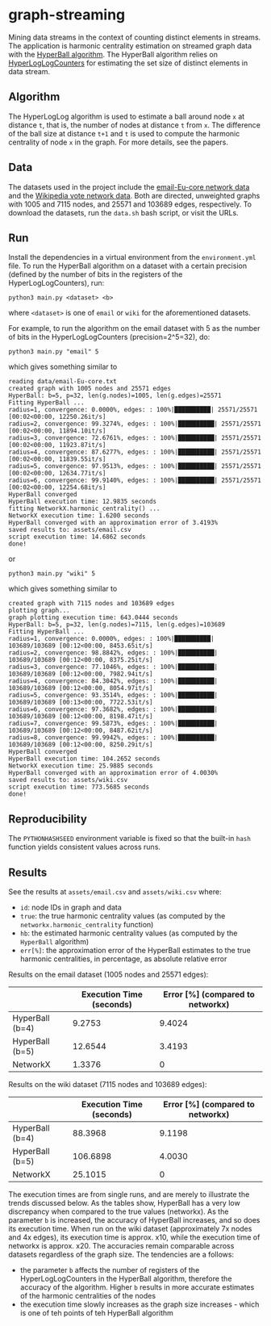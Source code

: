 # graph-streaming

Mining data streams in the context of counting distinct elements in streams. The application is harmonic centrality estimation on streamed graph data with the [HyperBall algorithm](https://arxiv.org/pdf/1308.2144v2.pdf).
The HyperBall algorithm relies on [HyperLogLogCounters](http://algo.inria.fr/flajolet/Publications/FlFuGaMe07.pdf) for estimating the set size of distinct elements in data stream.

## Algorithm

The HyperLogLog algorithm is used to estimate a ball around node ```x``` at distance ```t```, that is, the number of nodes at distance ```t``` from ```x```. The difference of the ball size at distance ```t+1``` and ```t``` is used to compute the harmonic centrality of node ```x``` in the graph.
For more details, see the papers.

## Data

The datasets used in the project include the [email-Eu-core network data](http://snap.stanford.edu/data/email-Eu-core.html) and the [Wikipedia vote network data](http://snap.stanford.edu/data/wiki-Vote.html). Both are directed, unweighted graphs with 1005 and 7115 nodes, and 25571 and 103689 edges, respectively.
To download the datasets, run the ```data.sh``` bash script, or visit the URLs.

## Run

Install the dependencies in a virtual environment from the ```environment.yml``` file.
To run the HyperBall algorithm on a dataset with a certain precision (defined by the number of bits in the registers of the HyperLogLogCounters), run:

```
python3 main.py <dataset> <b>
```

where ```<dataset>``` is one of ```email``` or ```wiki``` for the aforementioned datasets. 

For example, to run the algorithm on the email dataset with 5 as the number of bits in the HyperLogLogCounters (precision=2^5=32), do:
```
python3 main.py "email" 5
```

which gives something similar to
```
reading data/email-Eu-core.txt
created graph with 1005 nodes and 25571 edges
HyperBall: b=5, p=32, len(g.nodes)=1005, len(g.edges)=25571
Fitting HyperBall ...
radius=1, convergence: 0.0000%, edges: : 100%|██████████| 25571/25571 [00:02<00:00, 12250.26it/s]                                                                                                          
radius=2, convergence: 99.3274%, edges: : 100%|██████████| 25571/25571 [00:02<00:00, 11894.10it/s]                                                                                                         
radius=3, convergence: 72.6761%, edges: : 100%|██████████| 25571/25571 [00:02<00:00, 11923.87it/s]                                                                                                         
radius=4, convergence: 87.6277%, edges: : 100%|██████████| 25571/25571 [00:02<00:00, 11839.55it/s]                                                                                                         
radius=5, convergence: 97.9513%, edges: : 100%|██████████| 25571/25571 [00:02<00:00, 12634.77it/s]                                                                                                         
radius=6, convergence: 99.9140%, edges: : 100%|██████████| 25571/25571 [00:02<00:00, 12254.68it/s]                                                                                                         
HyperBall converged
HyperBall execution time: 12.9835 seconds
fitting NetworkX.harmonic_centrality() ...
NetworkX execution time: 1.6200 seconds
HyperBall converged with an approximation error of 3.4193%
saved results to: assets/email.csv
script execution time: 14.6862 seconds
done!
```

or 

```
python3 main.py "wiki" 5
```

which gives something similar to
```
created graph with 7115 nodes and 103689 edges
plotting graph...
graph plotting execution time: 643.0444 seconds
HyperBall: b=5, p=32, len(g.nodes)=7115, len(g.edges)=103689
Fitting HyperBall ...
radius=1, convergence: 0.0000%, edges: : 100%|██████████| 103689/103689 [00:12<00:00, 8453.65it/s]                                                                                                         
radius=2, convergence: 98.8842%, edges: : 100%|██████████| 103689/103689 [00:12<00:00, 8375.25it/s]                                                                                                        
radius=3, convergence: 77.1046%, edges: : 100%|██████████| 103689/103689 [00:12<00:00, 7982.94it/s]                                                                                                        
radius=4, convergence: 84.3042%, edges: : 100%|██████████| 103689/103689 [00:12<00:00, 8054.97it/s]                                                                                                        
radius=5, convergence: 93.3514%, edges: : 100%|██████████| 103689/103689 [00:13<00:00, 7722.53it/s]                                                                                                        
radius=6, convergence: 97.3682%, edges: : 100%|██████████| 103689/103689 [00:12<00:00, 8198.47it/s]                                                                                                        
radius=7, convergence: 99.5873%, edges: : 100%|██████████| 103689/103689 [00:12<00:00, 8487.62it/s]                                                                                                        
radius=8, convergence: 99.9942%, edges: : 100%|██████████| 103689/103689 [00:12<00:00, 8250.29it/s]                                                                                                        
HyperBall converged
HyperBall execution time: 104.2652 seconds
NetworkX execution time: 25.9885 seconds
HyperBall converged with an approximation error of 4.0030%
saved results to: assets/wiki.csv
script execution time: 773.5685 seconds
done!
```

## Reproducibility

The ```PYTHONHASHSEED``` environment variable is fixed so that the built-in ```hash``` function yields consistent values across runs.


## Results

See the results at ```assets/email.csv``` and ```assets/wiki.csv``` where:
- ```id```: node IDs in graph and data
- ```true```: the true harmonic centrality values (as computed by the ```networkx.harmonic_centrality``` function)
- ```hb```: the estimated harmonic centrality values (as computed by the ```HyperBall``` algorithm)
- ```err[%]```: the approximation error of the HyperBall estimates to the true harmonic centralities, in percentage, as absolute relative error

Results on the email dataset (1005 nodes and 25571 edges):

|  | Execution Time (seconds) | Error [%] (compared to networkx)| 
| ----------- | ----------- | ----------- |
| HyperBall (b=4) | 9.2753 | 9.4024 |
| HyperBall (b=5) | 12.6544 | 3.4193 |
| NetworkX | 1.3376 | 0 |

Results on the wiki dataset (7115 nodes and 103689 edges):

|  | Execution Time (seconds) | Error [%] (compared to networkx)| 
| ----------- | ----------- | ----------- |
| HyperBall (b=4) | 88.3968 | 9.1198 |
| HyperBall (b=5) | 106.6898 | 4.0030 |
| NetworkX | 25.1015 | 0 |

The execution times are from single runs, and are merely to illustrate the trends discussed below.
As the tables show, HyperBall has a very low discrepancy when compared to the true values (networkx). As the parameter ```b``` is increased, the accuracy of HyperBall increases, and so does its execution time.
When run on the wiki dataset (approximately 7x nodes and 4x edges), its execution time is approx. x10, while the execution time of networkx is approx. x20. The accuracies remain comparable across datasets regardless of the graph size.
The tendencies are a follows:
- the parameter ```b``` affects the number of registers of the HyperLogLogCounters in the HyperBall algorithm, therefore the accuracy of the algorithm. Higher ```b``` results in more accurate estimates of the harmonic centralities of the nodes
- the execution time slowly increases as the graph size increases - which is one of teh points of teh HyperBall algorithm 